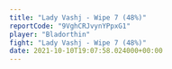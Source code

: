 ```yaml
---
title: "Lady Vashj - Wipe 7 (48%)"
reportCode: "9VghCRJvynYPpxG1"
player: "Bladorthin"
fight: "Lady Vashj - Wipe 7 (48%)"
date: 2021-10-10T19:07:58.024000+00:00
---
```

